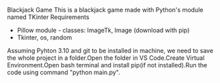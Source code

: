Blackjack Game
This is a blackjack game made with Python's module named TKinter
Requirements
- Pillow module
        - classes: ImageTk, Image (download with pip)
- Tkinter, os, random

Assuming Pyhton 3.10 and git to be installed in machine, we need to save the whole project in a folder.Open the folder in VS Code.Create Virtual Environment.Open bash terminal and install pip(if not installed).Run the code using command "python main.py".
